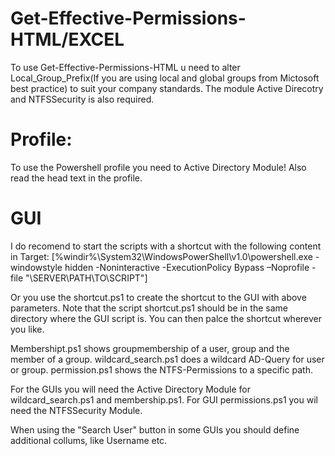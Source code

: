 
# Get-Effective-Permissions-HTML/EXCEL
  To use Get-Effective-Permissions-HTML u need to alter Local_Group_Prefix(If you are using local and global groups from Mictosoft best practice) to suit your company standards. The module Active Direcotry and NTFSSecurity is also required.

# Profile:
  To use the Powershell profile you need to Active Directory Module! Also read the head text in the profile.

# GUI
  I do recomend to start the scripts with a shortcut with the following content in Target: [%windir%\System32\WindowsPowerShell\v1.0\powershell.exe - windowstyle hidden -Noninteractive -ExecutionPolicy Bypass –Noprofile -file "\\SERVER\PATH\TO\SCRIPT"]
  
  Or you use the shortcut.ps1 to create the shortcut to the GUI with above parameters. Note that the script shortcut.ps1 should be in the same directory where the GUI script is. You can then palce the shortcut wherever you like.
  
  
  Membershipt.ps1 shows groupmembership of a user, group and the member of a group.
  wildcard_search.ps1 does a wildcard AD-Query for user or group.
  permission.ps1 shows the NTFS-Permissions to a specific path.
  
  For the GUIs you will need the Active Directory Module for wildcard_search.ps1 and membership.ps1.
  For GUI permissions.ps1 you wil need the NTFSSecurity Module.
  
  When using the "Search User" button in some GUIs you should define additional collums, like Username etc.
